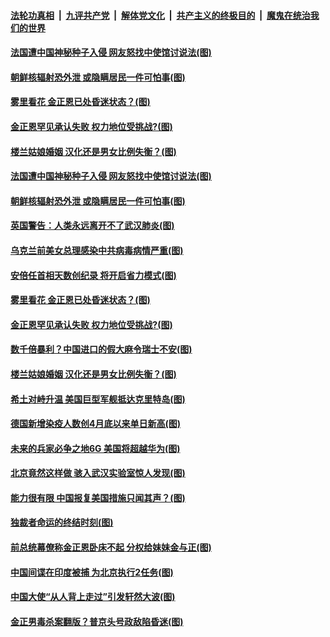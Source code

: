 

####  [法轮功真相](../../../../basic/blob/master/README.md?t=08250131) &nbsp;|&nbsp; [九评共产党](../../../../9ping.md/blob/master/README.md?t=08250131) &nbsp;|&nbsp; [解体党文化](../../../../jtdwh.md/blob/master/README.md?t=08250131)  &nbsp;|&nbsp; [共产主义的终极目的](../../../../gczydzjmd.md/blob/master/README.md?t=08250131) &nbsp;|&nbsp; [魔鬼在统治我们的世界](../../../../mgztzwmdsj.md/blob/master/README.md?t=08250131) 

#### [法国遭中国神秘种子入侵&nbsp;网友怒找中使馆讨说法(图)](../pages/p9/943987.md?t=08250131) 

#### [朝鲜核辐射恐外泄 或隐瞒居民一件可怕事(图)](../pages/p9/943916.md?t=08250131) 


#### [雾里看花 金正恩已处昏迷状态？(图)](../pages/p9/943887.md?t=08250131) 

#### [金正恩罕见承认失败 权力地位受挑战?(图)](../pages/p9/943827.md?t=08250131) 

#### [楼兰姑娘婚姻 汉化还是男女比例失衡？(图)](../pages/p9/943870.md?t=08250131) 

#### [法国遭中国神秘种子入侵&nbsp;网友怒找中使馆讨说法(图)](../pages/p9/943987.md?t=08250131) 

#### [朝鲜核辐射恐外泄 或隐瞒居民一件可怕事(图)](../pages/p9/943916.md?t=08250131) 

#### [英国警告：人类永远离开不了武汉肺炎(图)](../pages/p9/943909.md?t=08250131) 

#### [乌克兰前美女总理感染中共病毒病情严重(图)](../pages/p9/943966.md?t=08250131) 

#### [安倍任首相天数创纪录 将开启省力模式(图)](../pages/p9/943963.md?t=08250131) 


#### [雾里看花 金正恩已处昏迷状态？(图)](../pages/p9/943887.md?t=08250131) 

#### [金正恩罕见承认失败 权力地位受挑战?(图)](../pages/p9/943827.md?t=08250131) 

#### [数千倍暴利？中国进口的假大麻令瑞士不安(图)](../pages/p9/943804.md?t=08250131) 

#### [楼兰姑娘婚姻 汉化还是男女比例失衡？(图)](../pages/p9/943870.md?t=08250131) 

#### [希土对峙升温 美国巨型军舰抵达克里特岛(图)](../pages/p9/943843.md?t=08250131) 

#### [德国新增染疫人数创4月底以来单日新高(图)](../pages/p9/943841.md?t=08250131) 

#### [未来的兵家必争之地6G 美国将超越华为(图)](../pages/p9/943840.md?t=08250131) 

#### [北京竟然这样做 骇入武汉实验室惊人发现(图)](../pages/p9/943785.md?t=08250131) 

#### [能力很有限 中国报复美国措施只闻其声？(图)](../pages/p9/943723.md?t=08250131) 

#### [独裁者命运的终结时刻(图)](../pages/p9/943771.md?t=08250131) 

#### [前总统幕僚称金正恩卧床不起 分权给妹妹金与正(图)](../pages/p9/943726.md?t=08250131) 

#### [中国间谍在印度被捕 为北京执行2任务(图)](../pages/p9/943709.md?t=08250131) 

#### [中国大使“从人背上走过”引发轩然大波(图)](../pages/p9/943715.md?t=08250131) 

#### [金正男毒杀案翻版？普京头号政敌陷昏迷(图)](../pages/p9/943702.md?t=08250131) 

